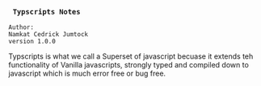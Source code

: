 ### ` Typscripts Notes`
    Author: 
    Namkat Cedrick Jumtock
    version 1.0.0 
Typscripts is what we call a Superset of javascript becuase it extends teh functionality of Vanilla javascripts, strongly typed and compiled down to javascript which is much error free or bug free.   
 
